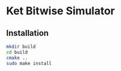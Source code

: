 # Ket Bitwise Simulator

## Installation

```bash
mkdir build
cd build
cmake ..
sudo make install
```
